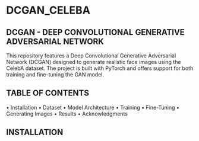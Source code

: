 # DCGAN_CELEBA

## DCGAN - DEEP CONVOLUTIONAL GENERATIVE ADVERSARIAL NETWORK

This repository features a Deep Convolutional Generative Adversarial Network (DCGAN) designed to generate realistic face images using the CelebA dataset. The project is built with PyTorch and offers support for both training and fine-tuning the GAN model.

## TABLE OF CONTENTS

• Installation
• Dataset
• Model Architecture
• Training
• Fine-Tuning
• Generating Images
• Results
• Acknowledgments

## INSTALLATION
